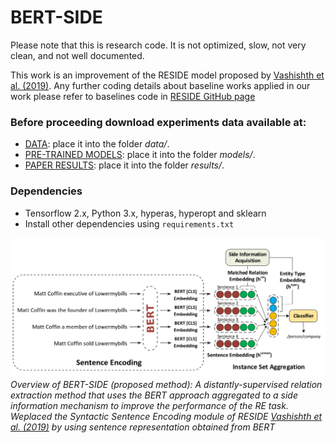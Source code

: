 # BERT-SIDE

Please note that this is research code. It is not optimized, slow, not very clean, and not well documented. 


This work is an improvement of the RESIDE model proposed by [Vashishth et al. (2019)](https://www.aclweb.org/anthology/D18-1157/). Any further coding details about baseline works applied in our work please refer to baselines code in [RESIDE GitHub page](https://github.com/malllabiisc/RESIDE/)


### Before proceeding download experiments data available at:

- [DATA](https://drive.google.com/file/d/1LIeKCjnrBWIS0rOw2sfcUn349qmW_8Q-/view?usp=sharing): place it into the folder *data/*. 
- [PRE-TRAINED MODELS](https://drive.google.com/file/d/17Fex2HIEq-55gPzHg4vLn20R9u27r5SH/view?usp=sharing): place it into the folder *models/*. 
- [PAPER RESULTS](https://drive.google.com/file/d/1LUk6Fsi01mrs8OO4A0s6iq_jLtuG0vrV/view?usp=sharing): place it into the folder *results/*. 

### Dependencies

* Tensorflow 2.x, Python 3.x, hyperas, hyperopt and sklearn
* Install other dependencies using `requirements.txt`

![](https://github.com/guardiaum/BERT-SIDE/blob/master/images/bert-side_architecture.jpg)*Overview of BERT-SIDE (proposed method): A distantly-supervised relation extraction method that uses the BERT approach aggregated to a side information mechanism to improve the performance of the RE task. Weplaced the Syntactic Sentence Encoding module of RESIDE [Vashishth et al. (2019)](https://www.aclweb.org/anthology/D18-1157/) by  using  sentence  representation  obtained  from BERT*